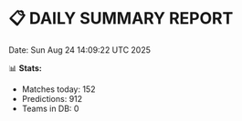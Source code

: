 📋 DAILY SUMMARY REPORT
======================
Date: Sun Aug 24 14:09:22 UTC 2025

📊 **Stats:**
- Matches today: 152
- Predictions: 912
- Teams in DB: 0

